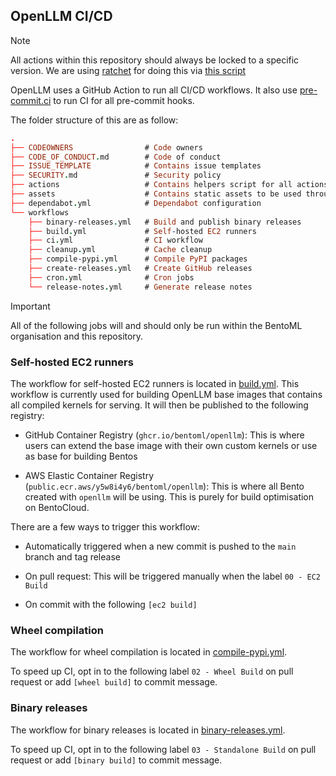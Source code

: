 ## OpenLLM CI/CD

> [!NOTE]
> All actions within this repository should always be locked to a specific version. We are using [ratchet](https://github.com/sethvargo/ratchet)
> for doing this via [this script](https://github.com/bentoml/OpenLLM/blob/main/tools/lock-actions.sh)

OpenLLM uses a GitHub Action to run all CI/CD workflows. It also use [pre-commit.ci](https://pre-commit.ci/) to run CI for all pre-commit hooks.

The folder structure of this are as follow:

```prolog
.
├── CODEOWNERS                # Code owners
├── CODE_OF_CONDUCT.md        # Code of conduct
├── ISSUE_TEMPLATE            # Contains issue templates
├── SECURITY.md               # Security policy
├── actions                   # Contains helpers script for all actions
├── assets                    # Contains static assets to be used throughout this repository
├── dependabot.yml            # Dependabot configuration
└── workflows
    ├── binary-releases.yml   # Build and publish binary releases
    ├── build.yml             # Self-hosted EC2 runners
    ├── ci.yml                # CI workflow
    ├── cleanup.yml           # Cache cleanup
    ├── compile-pypi.yml      # Compile PyPI packages
    ├── create-releases.yml   # Create GitHub releases
    ├── cron.yml              # Cron jobs
    └── release-notes.yml     # Generate release notes
```

> [!IMPORTANT]
> All of the following jobs will and should only be run within the BentoML organisation and this repository.

### Self-hosted EC2 runners

The workflow for self-hosted EC2 runners is located in [build.yml](/.github/workflows/build.yml).
This workflow is currently used for building OpenLLM base images that contains all compiled kernels
for serving. It will then be published to the following registry:

- GitHub Container Registry (`ghcr.io/bentoml/openllm`): This is where users can extend the base image
  with their own custom kernels or use as base for building Bentos

- AWS Elastic Container Registry (`public.ecr.aws/y5w8i4y6/bentoml/openllm`): This is where all Bento
  created with `openllm` will be using. This is purely for build optimisation on BentoCloud.

There are a few ways to trigger this workflow:

- Automatically triggered when a new commit is pushed to the `main` branch and tag release

- On pull request: This will be triggered manually when the label `00 - EC2 Build`

- On commit with the following `[ec2 build]`

### Wheel compilation

The workflow for wheel compilation is located in [compile-pypi.yml](/.github/workflows/compile-pypi.yml).

To speed up CI, opt in to the following label `02 - Wheel Build` on pull request or add `[wheel build]` to commit message.

### Binary releases

The workflow for binary releases is located in [binary-releases.yml](/.github/workflows/binary-releases.yml).

To speed up CI, opt in to the following label `03 - Standalone Build` on pull request or add `[binary build]` to commit message.
